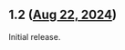 ## 1.2 ([Aug 22, 2024](https://github.com/ramensoftware/windhawk-mods/blob/576aabb72aee51fab4422be367c77d2ee1cfe884/mods/classic-theme-enable-with-extended-compatibility.wh.cpp))

Initial release.
